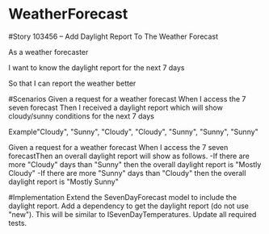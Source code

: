 # WeatherForecast
#Story 103456 – Add Daylight Report To The Weather Forecast

As a weather forecaster

I want to know the daylight report for the next 7 days

So that I can report the weather better

#Scenarios
Given a request for a weather forecast
When I access the 7 seven forecast
Then I received a daylight report which will show cloudy/sunny conditions for the next 7 days

Example"Cloudy", "Sunny", "Cloudy", "Cloudy", "Sunny", "Sunny", "Sunny"

Given a request for a weather forecast
When I access the 7 seven forecastThen an overall daylight report will show as follows.
-If there are more "Cloudy" days than "Sunny" then the overall daylight report is "Mostly Cloudy"
-If there are more "Sunny" days than "Cloudy" then the overall daylight report is "Mostly Sunny"

#Implementation
Extend the SevenDayForecast model to include the daylight report.
Add a dependency to get the daylight report (do not use "new").
This will be similar to ISevenDayTemperatures.
Update all required tests.
